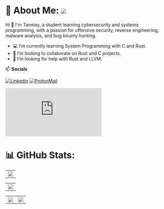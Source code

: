 # 💫 About Me: ![](https://komarev.com/ghpvc/?username=Zer0xC0DE&label=Profile+views&style=for-the-badge&color=green)

Hi 👋 I'm Tanmay, a student learning cybersecurity and systems programming, with a passion for offensive security, reverse engineering, malware analysis, and bug bounty hunting.

- 💻 I’m currently learning System Programming with C and Rust.
- 🤝 I’m looking to collaborate on Rust and C projects.
- 🧠 I’m looking for help with Rust and LLVM.

📫 **Socials**
  
  [![Linkedin](https://img.shields.io/badge/LinkedIn-0077B5?style=for-the-badge&logo=linkedin&logoColor=white)](https://www.linkedin.com/in/tanmay-r-k)
  [![ProtonMail](https://img.shields.io/badge/proton%20mail-6D4AFF?style=for-the-badge&logo=protonmail&logoColor=white)](mailto:ravenspar@protonmail.com)

<iframe src="https://tryhackme.com/api/v2/badges/public-profile?userPublicId=2353964" style='border:none;'></iframe>

# 📊 GitHub Stats:
<table>
  <tr>
    <td>
      <img src="https://nirzak-streak-stats.vercel.app?user=0xRavenspar&theme=tokyonight&hide_border=true&card_width=705"/>
     </td>
   </tr>
</table><table>
  <tr>
    <td>
      <img src="http://github-profile-summary-cards.vercel.app/api/cards/profile-details?username=0xRavenspar&theme=2077">
     </td>
   </tr>
</table><table>
  <tr>
    <td><img src="http://github-profile-summary-cards.vercel.app/api/cards/stats?username=0xRavenspar&theme=aura_dark"></td>
    <td><img src="http://github-profile-summary-cards.vercel.app/api/cards/most-commit-language?username=0xRavenspar&theme=aura_dark"></td>
  </tr>
</table>
 


